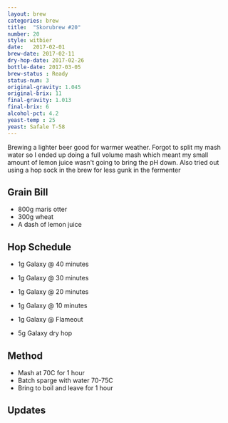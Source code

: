 ```yaml
---
layout: brew
categories: brew
title:  "Skorubrew #20"
number: 20
style: witbier
date:   2017-02-01
brew-date: 2017-02-11
dry-hop-date: 2017-02-26
bottle-date: 2017-03-05
brew-status : Ready
status-num: 3
original-gravity: 1.045 
original-brix: 11
final-gravity: 1.013
final-brix: 6
alcohol-pct: 4.2
yeast-temp : 25
yeast: Safale T-58
---
```


Brewing a lighter beer good for warmer weather. Forgot to split my mash water so I ended up doing a full volume mash which meant my small amount of lemon juice wasn't going to bring the pH down. Also tried out using a hop sock in the brew for less gunk in the fermenter


Grain Bill
-----

* 800g maris otter
* 300g wheat
* A dash of lemon juice

Hop Schedule
-------------

* 1g Galaxy @ 40 minutes
* 1g Galaxy @ 30 minutes
* 1g Galaxy @ 20 minutes
* 1g Galaxy @ 10 minutes
* 1g Galaxy @ Flameout

* 5g Galaxy dry hop

Method
-------

* Mash at 70C for 1 hour
* Batch sparge with water 70-75C
* Bring to boil and leave for 1 hour


Updates
-------
